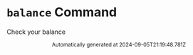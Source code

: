 # `balance` Command

Check your balance
<div align="center"><sub>Automatically generated at 2024-09-05T21:19:48.781Z</sub></div>